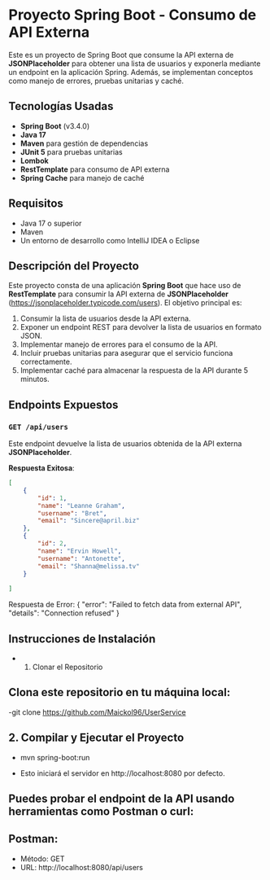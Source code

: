 # Proyecto Spring Boot - Consumo de API Externa

Este es un proyecto de Spring Boot que consume la API externa de **JSONPlaceholder** para obtener una lista de usuarios y exponerla mediante un endpoint en la aplicación Spring. Además, se implementan conceptos como manejo de errores, pruebas unitarias y caché.

## Tecnologías Usadas

- **Spring Boot** (v3.4.0)
- **Java 17**
- **Maven** para gestión de dependencias
- **JUnit 5** para pruebas unitarias
- **Lombok**
- **RestTemplate** para consumo de API externa
- **Spring Cache** para manejo de caché

## Requisitos

- Java 17 o superior
- Maven
- Un entorno de desarrollo como IntelliJ IDEA o Eclipse

## Descripción del Proyecto

Este proyecto consta de una aplicación **Spring Boot** que hace uso de **RestTemplate** para consumir la API externa de **JSONPlaceholder** (https://jsonplaceholder.typicode.com/users). El objetivo principal es:

1. Consumir la lista de usuarios desde la API externa.
2. Exponer un endpoint REST para devolver la lista de usuarios en formato JSON.
3. Implementar manejo de errores para el consumo de la API.
4. Incluir pruebas unitarias para asegurar que el servicio funciona correctamente.
5. Implementar caché para almacenar la respuesta de la API durante 5 minutos.

## Endpoints Expuestos

### `GET /api/users`

Este endpoint devuelve la lista de usuarios obtenida de la API externa **JSONPlaceholder**.

**Respuesta Exitosa**:

```json
[
    {
        "id": 1,
        "name": "Leanne Graham",
        "username": "Bret",
        "email": "Sincere@april.biz"
    },
    {
        "id": 2,
        "name": "Ervin Howell",
        "username": "Antonette",
        "email": "Shanna@melissa.tv"
    }
    
]
```

Respuesta de Error:
{
    "error": "Failed to fetch data from external API",
    "details": "Connection refused"
}

## Instrucciones de Instalación
- 1. Clonar el Repositorio
## Clona este repositorio en tu máquina local:
-git clone https://github.com/Maickol96/UserService

## 2. Compilar y Ejecutar el Proyecto
- mvn spring-boot:run

- Esto iniciará el servidor en http://localhost:8080 por defecto.

## Puedes probar el endpoint de la API usando herramientas como Postman o curl:

## Postman:
- Método: GET
- URL: http://localhost:8080/api/users
